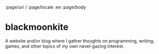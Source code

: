 :page/uri /
:page/locale :en
:page/body

# blackmoonkite

A website and/or blog where I gather thoughts on programming, writing, games, and other topics of my own navel-gazing interest.
